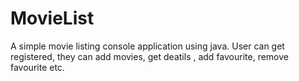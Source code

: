 # MovieList
A simple movie listing console application using java. User can get registered, they can add movies, get deatils , add favourite, remove favourite etc.

